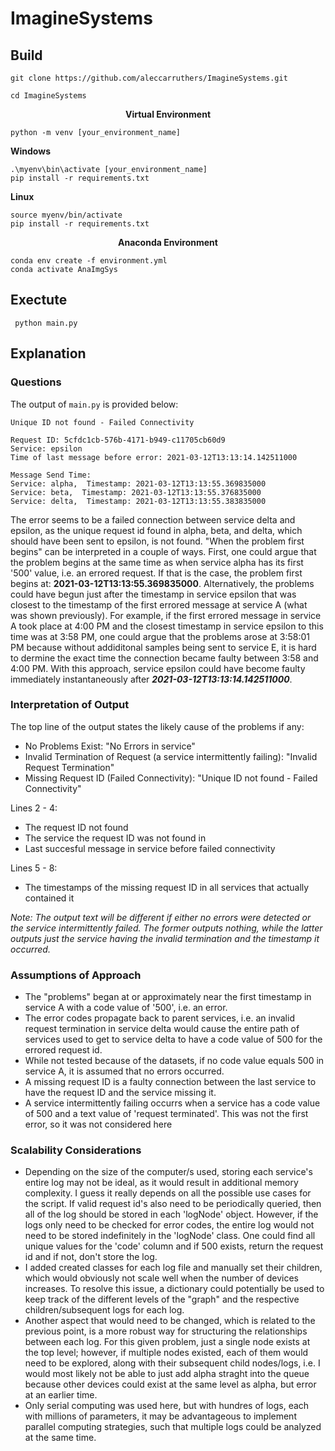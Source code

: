 # ImagineSystems

## Build
```git clone https://github.com/aleccarruthers/ImagineSystems.git```

```cd ImagineSystems```   
<p align="center">
  <b>Virtual Environment</b><br>
</p>
 
 ```python -m venv [your_environment_name]```
 
 **Windows**
 
 ```
 .\myenv\bin\activate [your_environment_name]
 pip install -r requirements.txt
 ```
 
 **Linux**
 
 ```
 source myenv/bin/activate
 pip install -r requirements.txt
 ```
 
 <p align="center">
  <b>Anaconda Environment</b><br>
</p>
 
 ```
 conda env create -f environment.yml
 conda activate AnaImgSys
 ```
 
 ## Exectute

``` python main.py```

 ## Explanation
 
 
 ### Questions
The output of ```main.py``` is provided below:

```
Unique ID not found - Failed Connectivity

Request ID: 5cfdc1cb-576b-4171-b949-c11705cb60d9
Service: epsilon
Time of last message before error: 2021-03-12T13:13:14.142511000

Message Send Time:
Service: alpha,  Timestamp: 2021-03-12T13:13:55.369835000
Service: beta,  Timestamp: 2021-03-12T13:13:55.376835000
Service: delta,  Timestamp: 2021-03-12T13:13:55.383835000
```

The error seems to be a failed connection between service delta and epsilon, as the unique request id found in alpha, beta, and delta, which should have been sent to epsilon, is not found. "When the problem first begins" can be interpreted in a couple of ways. First, one could argue that the problem begins at the same time as when service alpha has its first '500' value, i.e. an errored request. If that is the case, the problem first begins at: **2021-03-12T13:13:55.369835000**. Alternatively, the problems could have begun just after the timestamp in service epsilon that was closest to the timestamp of the first errored message at service A (what was shown previously). For example, if the first errored message in service A took place at 4:00 PM and the closest timestamp in service epsilon to this time was at 3:58 PM, one could argue that the problems arose at 3:58:01 PM because without addiditonal samples being sent to service E, it is hard to dermine the exact time the connection became faulty between 3:58 and 4:00 PM. With this approach, service epsilon could have become faulty immediately instantaneously after ***2021-03-12T13:13:14.142511000***.


### Interpretation of Output

The top line of the output states the likely cause of the problems if any:
- No Problems Exist: "No Errors in service"
- Invalid Termination of Request (a service intermittently
failing): "Invalid Request Termination"
- Missing Request ID (Failed Connectivity): "Unique ID not found - Failed Connectivity"

Lines 2 - 4:
- The request ID not found
- The service the request ID was not found in
- Last succesful message in service before failed connectivity

Lines 5 - 8:
- The timestamps of the missing request ID in all services that actually contained it

*Note: The output text will be different if either no errors were detected or the service intermittently failed. The former outputs nothing, while the latter outputs just the service having the invalid termination and the timestamp it occurred.*


### Assumptions of Approach

- The "problems" began at or approximately near the first timestamp in service A with a code value of '500', i.e. an error.
- The error codes propagate back to parent services, i.e. an invalid request termination in service delta would cause the entire path of services used to get to service delta to have a code value of 500 for the errored request id.
- While not tested because of the datasets, if no code value equals 500 in service A, it is assumed that no errors occurred.
- A missing request ID is a faulty connection between the last service to have the request ID and the service missing it.
- A service intermittently failing occurrs when a service has a code value of 500 and a text value of 'request terminated'. This was not the first error, so it was not considered here


### Scalability Considerations

- Depending on the size of the computer/s used, storing each service's entire log may not be ideal, as it would result in additional memory complexity. I guess it really depends on all the possible use cases for the script. If valid request id's also need to be periodically queried, then all of the log should be stored in each 'logNode' object. However, if the logs only need to be checked for error codes, the entire log would not need to be stored indefinitely in the 'logNode' class. One could find all unique values for the 'code' column and if 500 exists, return the request id and if not, don't store the log.
- I added created classes for each log file and manually set their children, which would obviously not scale well when the number of devices increases. To resolve this issue, a dictionary could potentially be used to keep track of the different levels of the "graph" and the respective children/subsequent logs for each log.
- Another aspect that would need to be changed, which is related to the previous point, is a more robust way for structuring the relationships between each log. For this given problem, just a single node exists at the top level; however, if multiple nodes existed, each of them would need to be explored, along with their subsequent child nodes/logs, i.e. I would most likely not be able to just add alpha straght into the queue because other devices could exist at the same level as alpha, but error at an earlier time.
- Only serial computing was used here, but with hundres of logs, each with millions of parameters, it may be advantageous to implement parallel computing strategies, such that multiple logs could be analyzed at the same time.
